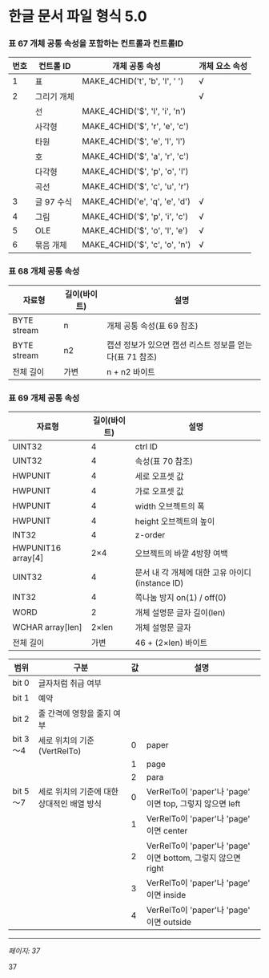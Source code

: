 # 한글 문서 파일 형식 5.0

### 표 67 개체 공통 속성을 포함하는 컨트롤과 컨트롤ID

| 번호 | 컨트롤 ID | 개체 공통 속성 | 개체 요소 속성 |
|------|-----------|---------------|---------------|
| 1 | 표 | MAKE_4CHID('t', 'b', 'l', ' ') | √ | |
| 2 | 그리기 개체 | | √ | √ |
|  | 선 | MAKE_4CHID('$', 'l', 'i', 'n') | |  |
|  | 사각형 | MAKE_4CHID('$', 'r', 'e', 'c') | |  |
|  | 타원 | MAKE_4CHID('$', 'e', 'l', 'l') | |  |
|  | 호 | MAKE_4CHID('$', 'a', 'r', 'c') | |  |
|  | 다각형 | MAKE_4CHID('$', 'p', 'o', 'l') | |  |
|  | 곡선 | MAKE_4CHID('$', 'c', 'u', 'r') | |  |
| 3 | 글 97 수식 | MAKE_4CHID('e', 'q', 'e', 'd') | √ | |
| 4 | 그림 | MAKE_4CHID('$', 'p', 'i', 'c') | √ | √ |
| 5 | OLE | MAKE_4CHID('$', 'o', 'l', 'e') | √ | √ |
| 6 | 묶음 개체 | MAKE_4CHID('$', 'c', 'o', 'n') | √ | √ |

### 표 68 개체 공통 속성

| 자료형 | 길이(바이트) | 설명 |
|--------|------------|------|
| BYTE stream | n | 개체 공통 속성(표 69 참조) |
| BYTE stream | n2 | 캡션 정보가 있으면 캡션 리스트 정보를 얻는다(표 71 참조) |
| 전체 길이 | 가변 | n + n2 바이트 |

### 표 69 개체 공통 속성

| 자료형 | 길이(바이트) | 설명 |
|--------|------------|------|
| UINT32 | 4 | ctrl ID |
| UINT32 | 4 | 속성(표 70 참조) |
| HWPUNIT | 4 | 세로 오프셋 값 |
| HWPUNIT | 4 | 가로 오프셋 값 |
| HWPUNIT | 4 | width 오브젝트의 폭 |
| HWPUNIT | 4 | height 오브젝트의 높이 |
| INT32 | 4 | z-order |
| HWPUNIT16 array[4] | 2×4 | 오브젝트의 바깥 4방향 여백 |
| UINT32 | 4 | 문서 내 각 개체에 대한 고유 아이디(instance ID) |
| INT32 | 4 | 쪽나눔 방지 on(1) / off(0) |
| WORD | 2 | 개체 설명문 글자 길이(len) |
| WCHAR array[len] | 2×len | 개체 설명문 글자 |
| 전체 길이 | 가변 | 46 + (2×len) 바이트 |

| 범위 | 구분 | 값 | 설명 |
|------|------|----|----- |
| bit 0 | 글자처럼 취급 여부 |  |  |
| bit 1 | 예약 |  |  |
| bit 2 | 줄 간격에 영향을 줄지 여부 |  |  |
| bit 3～4 | 세로 위치의 기준(VertRelTo) | 0 | paper |
|  |  | 1 | page |
|  |  | 2 | para |
| bit 5～7 | 세로 위치의 기준에 대한 상대적인 배열 방식 | 0 | VerRelTo이 'paper'나 'page' 이면 top, 그렇지 않으면 left |
|  |  | 1 | VerRelTo이 'paper'나 'page' 이면 center |
|  |  | 2 | VerRelTo이 'paper'나 'page' 이면 bottom, 그렇지 않으면 right |
|  |  | 3 | VerRelTo이 'paper'나 'page' 이면 inside |
|  |  | 4 | VerRelTo이 'paper'나 'page' 이면 outside |

---
*페이지: 37*

37